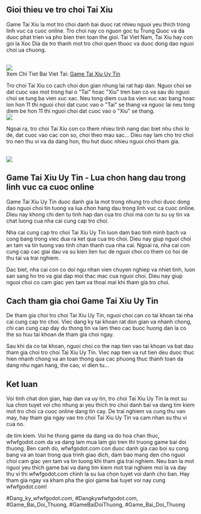 <main>
<h2>Gioi thieu ve tro choi Tai Xiu</h2>
<p>Game Tai Xiu la mot tro choi danh bai duoc rat nhieu nguoi yeu thich trong linh vuc ca cuoc online. Tro choi nay co nguon goc tu Trung Quoc va da duoc phat trien va pho bien tren toan the gioi. Tai Viet Nam, Tai Xiu hay con goi la Xoc Dia da tro thanh mot tro choi quen thuoc va duoc dong dao nguoi choi ua chuong.</p><br><img src="https://wfwfgodot.com/wp-content/uploads/2025/02/logo-gamebai-doi-thuong-1.webp"></br>
Xem Chi Tiet Bai Viet Tai: <a href="https://wfwfgodot.com/game-tai-xiu-uy-tin/">Game Tai Xiu Uy Tin</a>
<p>Tro choi Tai Xiu co cach choi don gian nhung lai rat hap dan. Nguoi choi se dat cuoc vao mot trong hai o "Tai" hoac "Xiu" tren ban co va sau do nguoi choi se tung ba vien xuc xac. Neu tong diem cua ba vien xuc xac bang hoac lon hon 11 thi nguoi choi dat cuoc vao o "Tai" se thang va nguoc lai neu tong diem be hon 11 thi nguoi choi dat cuoc vao o "Xiu" se thang.<br><img src="https://wfwfgodot.com/wp-content/uploads/2025/02/game-tai-xiu-uy-tin-2.webp"></br>
<p>Ngoai ra, tro choi Tai Xiu con co them nhieu tinh nang dac biet nhu choi lo de, dat cuoc vao cac con so, choi theo mau sac... Dieu nay lam cho tro choi tro nen thu vi va da dang hon, thu hut duoc nhieu nguoi choi tham gia.</p><br><img src="https://wfwfgodot.com/wp-content/uploads/2025/02/game-tai-xiu-uy-tin-3.webp"></br>
<h2>Game Tai Xiu Uy Tin - Lua chon hang dau trong linh vuc ca cuoc online</h2>
<p>Game Tai Xiu Uy Tin duoc danh gia la mot trong nhung tro choi duoc dong dao nguoi choi tin tuong va lua chon hang dau trong linh vuc ca cuoc online. Dieu nay khong chi den tu tinh hap dan cua tro choi ma con tu su uy tin va chat luong cua nha cai cung cap tro choi.
<p>Nha cai cung cap tro choi Tai Xiu Uy Tin luon dam bao tinh minh bach va cong bang trong viec dua ra ket qua cua tro choi. Dieu nay giup nguoi choi an tam va tin tuong vao tinh chan thanh cua nha cai. Ngoai ra, nha cai con cung cap cac giai dau va su kien lien tuc de nguoi choi co them co hoi de thu tai va trai nghiem.</p>
<p>Dac biet, nha cai con co doi ngu nhan vien chuyen nghiep va nhiet tinh, luon san sang ho tro va giai dap moi thac mac cua nguoi choi. Dieu nay giup nguoi choi co cam giac yen tam va thoai mai khi tham gia tro choi.
<h2>Cach tham gia choi Game Tai Xiu Uy Tin</h2>
<p>De tham gia choi tro choi Tai Xiu Uy Tin, nguoi choi can co tai khoan tai nha cai cung cap tro choi. Viec dang ky tai khoan rat don gian va nhanh chong, chi can cung cap day du thong tin va lam theo cac buoc huong dan la co the so huu tai khoan de tham gia choi ngay.</p>
<p>Sau khi da co tai khoan, nguoi choi co the nap tien vao tai khoan va bat dau tham gia choi tro choi Tai Xiu Uy Tin. Viec nap tien va rut tien deu duoc thuc hien nhanh chong va an toan thong qua cac phuong thuc thanh toan da dang nhu ngan hang, the cao, vi dien tu...</p>
<h2>Ket luan</h2>
<p>Voi tinh chat don gian, hap dan va uy tin, tro choi Tai Xiu Uy Tin la mot su lua chon tuyet voi cho nhung ai yeu thich tro choi danh bai va dang tim kiem mot tro choi ca cuoc online dang tin cay. De trai nghiem va cung thu van may, hay tham gia ngay vao tro choi Tai Xiu Uy Tin va cam nhan su thu vi cua no.</p>
</main><p>de tim kiem. Voi he thong game da dang va do hoa chan thuc, wfwfgodot.com da va dang lam mua lam gio tren thi truong game bai doi thuong. Ben canh do, wfwfgodot.com con duoc danh gia cao boi su cong bang va an toan trong qua trinh giao dich, dam bao mang den cho nguoi choi cam giac yen tam va tin tuong khi tham gia trai nghiem. Neu ban la mot nguoi yeu thich game bai va dang tim kiem mot trai nghiem moi la va day thu vi thi wfwfgodot.com chinh la su lua chon tuyet voi danh cho ban. Hay tham gia ngay va kham pha the gioi game bai tuyet voi nay cung wfwfgodot.com!</p>
#Dang_ky_wfwfgodot.com, #Dangkywfwfgodot.com, #Game_Bai_Doi_Thuong, #GameBaiDoiThuong, #Game_Bai_Doi_Thuong
